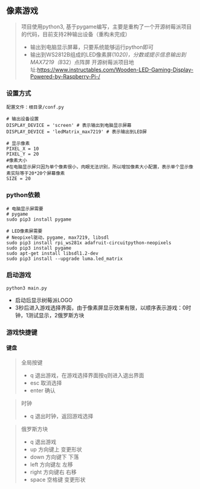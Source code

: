 ## 像素游戏

> 项目使用python3, 基于pygame编写，主要是重构了一个开源树莓派项目的代码，目前支持2种输出设备（重构未完成）
> - 输出到电脑显示屏幕，只要系统能够运行python即可
> - 输出到WS2812B组成的LED像素屏(10*20)，分数或提示信息输出到MAX7219（8*32）点阵屏
> 开源树莓派项目地址:https://www.instructables.com/Wooden-LED-Gaming-Display-Powered-by-Raspberry-Pi-/

### 设置方式
```
配置文件：根目录/conf.py

# 输出设备设置
DISPLAY_DEVICE = 'screen' # 表示输出到电脑显示屏幕
DISPLAY_DEVICE = 'ledMatrix_max7219' # 表示输出到LED屏

# 显示像素
PIXEL_X = 10
PIXEL_Y = 20
#像素大小
#在电脑显示屏只因为单个像素很小，肉眼无法识别，所以增加像素大小配置，表示单个显示像素实际等于20*20个屏幕像素
SIZE = 20

```

### python依赖
```
# 电脑显示屏需要
# pygame
sudo pip3 install pygame

# LED像素屏需要
# Neopixel驱动，pygame, max7219, libsdl
sudo pip3 install rpi_ws281x adafruit-circuitpython-neopixels
sudo pip3 install pygame
sudo apt-get install libsdl1.2-dev
sudo pip3 install --upgrade luma.led_matrix

```

### 启动游戏
```
python3 main.py
```
- 启动后显示树莓派LOGO
- 3秒后进入游戏选择界面，由于像素屏显示效果有限，以顺序表示游戏：0时钟，1测试显示，2俄罗斯方块

### 游戏快捷键
#### 键盘
> 全局按键
> - q 退出游戏，在游戏选择界面按q则进入退出界面
> - esc 取消选择
> - enter 确认

> 时钟
> - q 退出时钟，返回游戏选择

> 俄罗斯方块
> - q 退出游戏
> - up 方向键上 变更形状
> - down 方向键下 下落
> - left 方向键左 左移
> - right 方向键右 右移
> - space 空格键 变更形状
